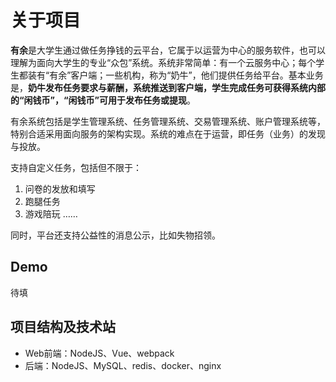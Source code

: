 # 关于项目

**有余**是大学生通过做任务挣钱的云平台，它属于以运营为中心的服务软件，也可以理解为面向大学生的专业“众包”系统。系统非常简单：有一个云服务中心；每个学生都装有“有余”客户端；一些机构，称为“奶牛”，他们提供任务给平台。基本业务是，**奶牛发布任务要求与薪酬，系统推送到客户端，学生完成任务可获得系统内部的“闲钱币”，“闲钱币”可用于发布任务或提现**。

有余系统包括是学生管理系统、任务管理系统、交易管理系统、账户管理系统等，特别合适采用面向服务的架构实现。系统的难点在于运营，即任务（业务）的发现与投放。

支持自定义任务，包括但不限于：
1. 问卷的发放和填写
2. 跑腿任务
3. 游戏陪玩
……

同时，平台还支持公益性的消息公示，比如失物招领。

## Demo

待填

## 项目结构及技术站
- Web前端：NodeJS、Vue、webpack
- 后端：NodeJS、MySQL、redis、docker、nginx
